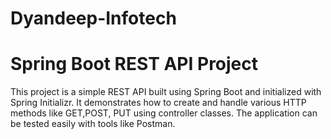 # Dyandeep-Infotech
# Spring Boot REST API Project

This project is a simple REST API built using Spring Boot and initialized with Spring Initializr. It demonstrates how to create and handle various HTTP methods like GET,POST, PUT using controller classes. The application can be tested easily with tools like Postman.
